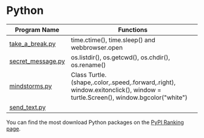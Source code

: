# Python
Program Name | Functions
--- | ---
[take_a_break.py](/python_programs/take_a_break.py) | time.ctime(), time.sleep() and webbrowser.open
[secret_message.py](/python_programs/secret_message.py) | os.listdir(), os.getcwd(), os.chdir(), os.rename()
[mindstorms.py](/python_programs/mindstorms.py) | Class Turtle.(shape,.color,.speed,.forward,.right), window.exitonclick(), window = turtle.Screen(), window.bgcolor("white")
[send_text.py](/python_programs/send_text.py) |






You can find the most download Python packages on the [PyPI Ranking page](http://pypi-ranking.info/alltime).